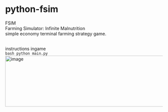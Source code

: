 # python-fsim
FSIM <br> Farming Simulator: Infinite Malnutrition <br>
simple economy terminal farming strategy game.<br> <br>

instructions ingame <br>
`bash python main.py` <br>
<img width="580" height="163" alt="image" src="https://github.com/user-attachments/assets/03298146-9b78-4e2f-80c0-b0ce2032da0c" />
